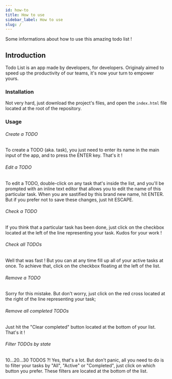 ```yaml
---
id: how-to
title: How to use
sidebar_label: How to use
slug: /
---
```


Some informations about how to use this amazing todo list !

## Introduction

Todo List is an app made by developers, for developers. Originaly aimed to speed up the productivity of our teams, it's now your turn to empower yours.



### Installation

Not very hard, just download the project's files, and open the `index.html` file located at the root of the repository.


### Usage

###### Create a TODO

To create a TODO (aka. task), you just need to enter its name in the main input of the app, and to press the ENTER key. That's it !

###### Edit a TODO

To edit a TODO, double-click on any task that's inside the list, and you'll be prompted with an inline text editor that allows you to edit the name of this particular task. When you are sastified by this brand new name, hit ENTER. But if you prefer not to save these changes, just hit ESCAPE.

###### Check a TODO

If you think that a particular task has been done, just click on the checkbox located at the left of the line representing your task. Kudos for your work !

###### Check all TODOs

Well that was fast ! But you can at any time fill up all of your active tasks at once. To achieve that, click on the checkbox floating at the left of the list.

###### Remove a TODO

Sorry for this mistake. But don't worry, just click on the red cross located at the right of the line representing your task;

###### Remove all completed TODOs

Just hit the "Clear completed" button located at the bottom of your list. That's it !

###### Filter TODOs by state

10...20...30 TODOS ?! Yes, that's a lot. But don't panic, all you need to do is to filter your tasks by "All", "Active" or "Completed", just click on which button you prefer. These filters are located at the bottom of the list.